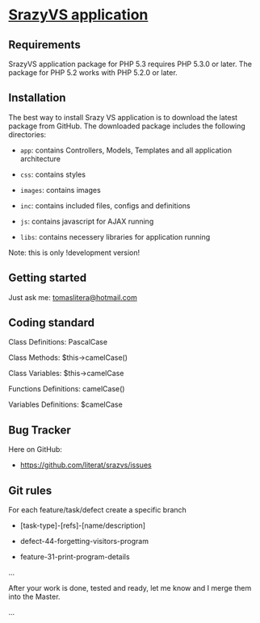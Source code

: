 [SrazyVS application](http://vodni.skauting.cz/srazyvs)
===================================

Requirements
------------
SrazyVS application package for PHP 5.3 requires PHP 5.3.0 or later. The package
for PHP 5.2 works with PHP 5.2.0 or later.

Installation
------------
The best way to install Srazy VS application is to download the latest package from GitHub. The downloaded package includes the following directories:

- `app`: contains Controllers, Models, Templates and all application architecture

- `css`: contains styles

- `images`: contains images

- `inc`: contains included files, configs and definitions

- `js`: contains javascript for AJAX running

- `libs`: contains necessery libraries for application running

Note: this is only !development version! 


Getting started
---------------
Just ask me: tomaslitera@hotmail.com

Coding standard
---------------
Class Definitions:		PascalCase

Class Methods:			$this->camelCase()

Class Variables:		$this->camelCase

Functions Definitions:	camelCase()

Variables Definitions:	$camelCase

Bug Tracker
---------------
Here on GitHub:

- https://github.com/literat/srazvs/issues

Git rules
---------------
For each feature/task/defect create a specific branch

- [task-type]-[refs]-[name/description]

- defect-44-forgetting-visitors-program

- feature-31-print-program-details

...

After your work is done, tested and ready, let me know and I merge them into the Master.

...
